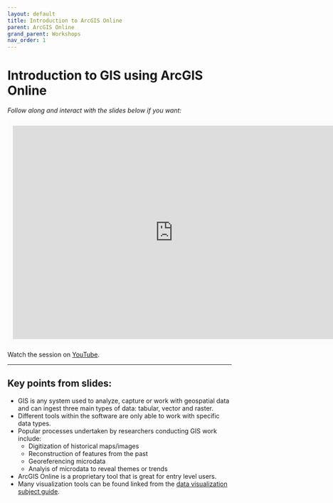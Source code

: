 ```yaml
---
layout: default
title: Introduction to ArcGIS Online
parent: ArcGIS Online
grand_parent: Workshops
nav_order: 1
---
```


# Introduction to GIS using ArcGIS Online


*Follow along and interact with the slides below if you want:*
<br>

<iframe width="720" height="480" frameborder="0" marginheight="0" marginwidth="0" style="border:12px solid  #fcfcfc" src="https://meginwinnipeg.github.io/slides/agol_2022.html"></iframe>

Watch the session on [YouTube](https://youtu.be/).
<hr>

## Key points from slides:

- GIS is any system used to analyze, capture or work with geospatial data and can ingest three main types of data: tabular, vector and raster.  
- Different tools within the software are only able to work with specific data types.  
- Popular processes undertaken by researchers conducting GIS work include:  
    - Digitization of historical maps/images  
    - Reconstruction of features from the past  
    - Georeferencing microdata  
    - Analyis of microdata to reveal themes or trends 
- ArcGIS Online is a proprietary tool that is great for entry level users.    
- Many visualization tools can be found linked from the [data visualization subject guide](https://libguides.lib.umanitoba.ca/viz).  